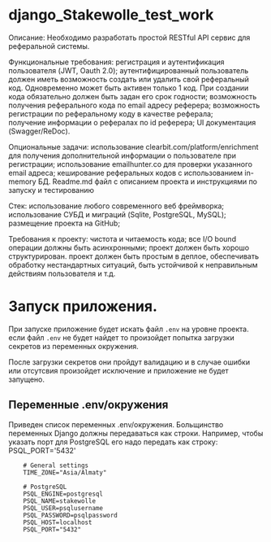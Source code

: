 # django_Stakewolle_test_work

Описание:
Необходимо разработать простой RESTful API сервис для реферальной системы.

Функциональные требования:
регистрация и аутентификация пользователя (JWT, Oauth 2.0);
аутентифицированный пользователь должен иметь возможность создать или удалить свой реферальный код. Одновременно может быть активен только 1 код. При создании кода обязательно должен быть задан его срок годности;
возможность получения реферального кода по email адресу реферера;
возможность регистрации по реферальному коду в качестве реферала;	
получение информации о рефералах по id реферера;
UI документация (Swagger/ReDoc).

Опциональные задачи:
использование clearbit.com/platform/enrichment для получения дополнительной информации о пользователе при регистрации;
использование emailhunter.co для проверки указанного email адреса;
кеширование реферальных кодов с использованием in-memory БД. 
Readme.md файл с описанием проекта и инструкциями по запуску и тестированию

Стек:
использование любого современного веб фреймворка;
использование СУБД и миграций (Sqlite, PostgreSQL, MySQL);
размещение проекта на GitHub;

Требования к проекту:
чистота и читаемость кода;
все I/O bound операции должны быть асинхронными;
проект должен быть хорошо структурирован.
проект должен быть простым в деплое, обеспечивать обработку нестандартных ситуаций, быть устойчивой к неправильным действиям пользователя и т.д.

# Запуск приложения.
При запуске приложение будет искать файл `.env` на уровне проекта. если файл `.env` не будет найдет то произойдет попытка загрузки секретов из переменных окружения.

После загрузки секретов они пройдут валидацию и в случае ошибки или отсутсвия произойдет исключение и приложение не будет запущено.

## Переменные .env/окружения
Приведен список переменных .env/окружения. Больщинство переменных Django должны передаваться как строки. Например, чтобы указать порт для PostgreSQL его надо передать как строку: PSQL_PORT='5432'

        # General settings
        TIME_ZONE="Asia/Almaty"

        # PostgreSQL
        PSQL_ENGINE=postgresql
        PSQL_NAME=stakewolle
        PSQL_USER=psqlusername
        PSQL_PASSWORD=psqlpassword
        PSQL_HOST=localhost
        PSQL_PORT="5432"
